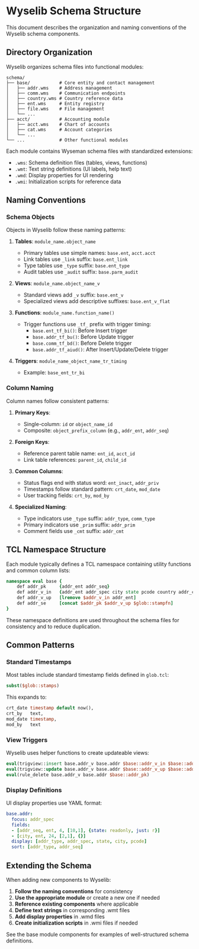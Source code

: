 # Wyselib Schema Structure

This document describes the organization and naming conventions of the Wyselib schema components.

## Directory Organization

Wyselib organizes schema files into functional modules:

```
schema/
├── base/           # Core entity and contact management
│   ├── addr.wms    # Address management
│   ├── comm.wms    # Communication endpoints
│   ├── country.wms # Country reference data
│   ├── ent.wms     # Entity registry
│   ├── file.wms    # File management
│   └── ...
├── acct/           # Accounting module
│   ├── acct.wms    # Chart of accounts
│   ├── cat.wms     # Account categories
│   └── ...
└── ...             # Other functional modules
```

Each module contains Wyseman schema files with standardized extensions:

- `.wms`: Schema definition files (tables, views, functions)
- `.wmt`: Text string definitions (UI labels, help text)
- `.wmd`: Display properties for UI rendering
- `.wmi`: Initialization scripts for reference data

## Naming Conventions

### Schema Objects

Objects in Wyselib follow these naming patterns:

1. **Tables**: `module_name.object_name`
   - Primary tables use simple names: `base.ent`, `acct.acct`
   - Link tables use `_link` suffix: `base.ent_link`
   - Type tables use `_type` suffix: `base.ent_type`
   - Audit tables use `_audit` suffix: `base.parm_audit`

2. **Views**: `module_name.object_name_v`
   - Standard views add `_v` suffix: `base.ent_v`
   - Specialized views add descriptive suffixes: `base.ent_v_flat`

3. **Functions**: `module_name.function_name()`
   - Trigger functions use `_tf_` prefix with trigger timing:
     - `base.ent_tf_bi()`: Before Insert trigger
     - `base.addr_tf_bu()`: Before Update trigger
     - `base.comm_tf_bd()`: Before Delete trigger
     - `base.addr_tf_aiud()`: After Insert/Update/Delete trigger

4. **Triggers**: `module_name_object_name_tr_timing`
   - Example: `base_ent_tr_bi`

### Column Naming

Column names follow consistent patterns:

1. **Primary Keys**:
   - Single-column: `id` or `object_name_id`
   - Composite: `object_prefix_column` (e.g., `addr_ent`, `addr_seq`)

2. **Foreign Keys**:
   - Reference parent table name: `ent_id`, `acct_id`
   - Link table references: `parent_id`, `child_id`

3. **Common Columns**:
   - Status flags end with status word: `ent_inact`, `addr_priv`
   - Timestamps follow standard pattern: `crt_date`, `mod_date`
   - User tracking fields: `crt_by`, `mod_by`

4. **Specialized Naming**:
   - Type indicators use `_type` suffix: `addr_type`, `comm_type`
   - Primary indicators use `_prim` suffix: `addr_prim`
   - Comment fields use `_cmt` suffix: `addr_cmt`

## TCL Namespace Structure

Each module typically defines a TCL namespace containing utility functions and common column lists:

```tcl
namespace eval base {
    def addr_pk     {addr_ent addr_seq}
    def addr_v_in   {addr_ent addr_spec city state pcode country addr_cmt addr_type addr_prim addr_inact addr_priv}
    def addr_v_up   [lremove $addr_v_in addr_ent]
    def addr_se     [concat $addr_pk $addr_v_up $glob::stampfn]
}
```

These namespace definitions are used throughout the schema files for consistency and to reduce duplication.

## Common Patterns

### Standard Timestamps

Most tables include standard timestamp fields defined in `glob.tcl`:

```tcl
subst($glob::stamps)
```

This expands to:
```sql
crt_date timestamp default now(),
crt_by   text,
mod_date timestamp,
mod_by   text
```

### View Triggers

Wyselib uses helper functions to create updateable views:

```tcl
eval(trigview::insert base.addr_v base.addr $base::addr_v_in $base::addr_pk $glob::stampin)
eval(trigview::update base.addr_v base.addr $base::addr_v_up $base::addr_pk $glob::stampup)
eval(rule_delete base.addr_v base.addr $base::addr_pk)
```

### Display Definitions

UI display properties use YAML format:

```yaml
base.addr:
  focus: addr_spec
  fields:
  - [addr_seq, ent, 4, [10,1], {state: readonly, just: r}]
  - [city, ent, 24, [2,1], {}]
  display: [addr_type, addr_spec, state, city, pcode]
  sort: [addr_type, addr_seq]
```

## Extending the Schema

When adding new components to Wyselib:

1. **Follow the naming conventions** for consistency
2. **Use the appropriate module** or create a new one if needed
3. **Reference existing components** where applicable
4. **Define text strings** in corresponding .wmt files
5. **Add display properties** in .wmd files
6. **Create initialization scripts** in .wmi files if needed

See the base module components for examples of well-structured schema definitions.